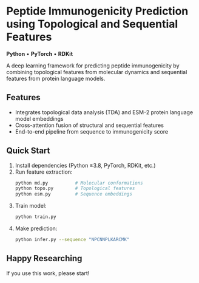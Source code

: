 # Peptide Immunogenicity Prediction using Topological and Sequential Features

**Python** • **PyTorch** • **RDKit**

A deep learning framework for predicting peptide immunogenicity by combining topological features from molecular dynamics and sequential features from protein language models.

## Features

- Integrates topological data analysis (TDA) and ESM-2 protein language model embeddings
- Cross-attention fusion of structural and sequential features
- End-to-end pipeline from sequence to immunogenicity score

## Quick Start

1. Install dependencies (Python ≥3.8, PyTorch, RDKit, etc.)
2. Run feature extraction:
    ```bash
    python md.py          # Molecular conformations
    python topo.py        # Topological features
    python esm.py         # Sequence embeddings
    ```
3. Train model:
    ```bash
    python train.py
    ```
4. Make prediction:
    ```bash
    python infer.py --sequence "NPCNNPLKARCMK"
    ```

## Happy Researching

If you use this work, please start!
